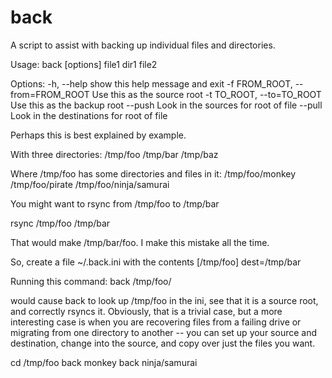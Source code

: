 back
====

A script to assist with backing up individual files and directories.

Usage: back [options] file1 dir1 file2

Options:
  -h, --help show this help message and exit
  -f FROM_ROOT, --from=FROM_ROOT Use this as the source root
  -t TO_ROOT, --to=TO_ROOT Use this as the backup root
  --push Look in the sources for root of file
  --pull Look in the destinations for root of file

Perhaps this is best explained by example.

With three directories:
/tmp/foo
/tmp/bar
/tmp/baz

Where /tmp/foo has some directories and files in it:
/tmp/foo/monkey
/tmp/foo/pirate
/tmp/foo/ninja/samurai

You might want to rsync from /tmp/foo to /tmp/bar

rsync /tmp/foo /tmp/bar

That would make /tmp/bar/foo. I make this mistake all the time.

So, create a file ~/.back.ini with the contents
[/tmp/foo]
dest=/tmp/bar

Running this command:
back /tmp/foo/

would cause back to look up /tmp/foo in the ini, see that it is a source root, and correctly rsyncs it. Obviously, that is a trivial case, but a more interesting case is when you are recovering files from a failing drive or migrating from one directory to another -- you can set up your source and destination, change into the source, and copy over just the files you want.

cd /tmp/foo
back monkey
back ninja/samurai
